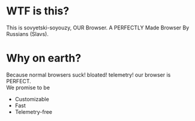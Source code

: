 # WTF is this?
This is sovyetski-soyouzy, OUR Browser. A PERFECTLY Made Browser By Russians (Slavs).

# Why on earth?
Because normal browsers suck! bloated! telemetry! our browser is PERFECT.</br>
We promise to be 
* Customizable
* Fast
* Telemetry-free
